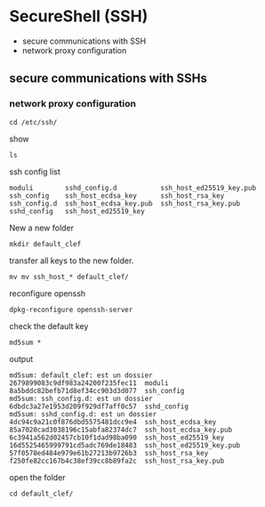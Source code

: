 # SecureShell (SSH)
* secure communications with SSH
* network proxy configuration
## secure communications with SSHs
### network proxy configuration
```terminal
cd /etc/ssh/
```
show 
```terminal
ls
```
ssh config list
```output
moduli        sshd_config.d           ssh_host_ed25519_key.pub
ssh_config    ssh_host_ecdsa_key      ssh_host_rsa_key
ssh_config.d  ssh_host_ecdsa_key.pub  ssh_host_rsa_key.pub
sshd_config   ssh_host_ed25519_key
```
New a new folder
```terminal
mkdir default_clef
```
transfer all keys to the new folder.
```terminal
mv mv ssh_host_* default_clef/
```
reconfigure openssh
```terminal
dpkg-reconfigure openssh-server
```
check the default key
```terminal
md5sum *
```
output
```
md5sum: default_clef: est un dossier
2679899083c9df983a24200f235fec11  moduli
8a5bddc82befb71d8ef34cc903d3d077  ssh_config
md5sum: ssh_config.d: est un dossier
6dbdc3a27e1953d209f929df7aff0c57  sshd_config
md5sum: sshd_config.d: est un dossier
4dc94c9a21c0f876dbd5575481dcc9e4  ssh_host_ecdsa_key
85a7020cad3038196c15abfa82374dc7  ssh_host_ecdsa_key.pub
6c3941a562d02457cb10f1dad98ba090  ssh_host_ed25519_key
16d5525465999791cd5adc769de18483  ssh_host_ed25519_key.pub
57f0578ed484e979e61b27213b9726b3  ssh_host_rsa_key
f250fe82cc167b4c38ef39cc8b89fa2c  ssh_host_rsa_key.pub
```
open the folder
```terminal
cd default_clef/
```
